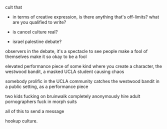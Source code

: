 cult that 



- in terms of creative expression, is there anything that's off-limits? what are you qualified to write?

- is cancel culture real?

- israel palestine debate?

observers in the debate, it's a spectacle to see people make a fool of themselves
make it so okay to be a fool

elevated performance piece of some kind where you create a character, the westwood bandit, a masked UCLA student causing chaos

somebody prolific in the UCLA community catches the westwood bandit in a public setting, as a performance piece

two kids fucking on bruinwalk
completely anonymously hire adult pornographers fuck in morph suits

all of this to send a message

hookup culture.

